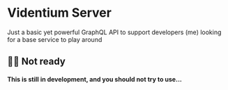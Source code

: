
# Videntium Server

Just a basic yet powerful GraphQL API to support developers (me) looking for a base service to play around

## 🐱‍🏍 Not ready

#### This is still in development, and you should not try to use...
